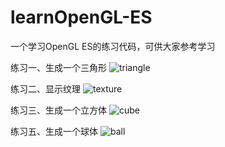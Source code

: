# learnOpenGL-ES
一个学习OpenGL ES的练习代码，可供大家参考学习


练习一、生成一个三角形
![triangle](learnOpenGL-ES/learnOpenGLESGLKit01三角形/learnOpenGLESGLKit01三角形/triangle.png)

练习二、显示纹理
![texture](learnOpenGL-ES/OpenGLESWithoutGLKit02纹理/OpenGLESWithoutGLKit02纹理/texture.png)

练习三、生成一个立方体
![cube](learnOpenGL-ES/OpenGLESWithoutGLKIt03立方体/OpenGLESWithoutGLKIt03立方体/cube.gif)

练习五、生成一个球体
![ball](learnOpenGL-ES/learnOpenGLESGLKit05球体/learnOpenGLESGLKit05球体/ball.gif)
